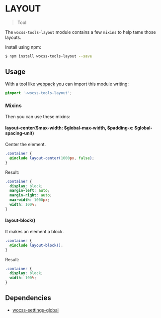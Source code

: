 # LAYOUT

> Tool

The `wocss-tools-layout` module contains a few `mixins` to help tame those layouts.

Install using npm:

```sh
$ npm install wocss-tools-layout --save
```

## Usage

With a tool like [webpack](https://webpack.github.io/) you can import this module writing:

```scss
@import '~wocss-tools-layout';
```

### Mixins

Then you can use these mixins:

#### layout-center($max-width: $global-max-width, $padding-x: $global-spacing-unit)

Center the element.

```scss
.container {
  @include layout-center(1000px, false);
}
```

Result:

```css
.container {
  display: block;
  margin-left: auto;
  margin-right: auto;
  max-width: 1000px;
  width: 100%;
}
```

#### layout-block()

It makes an element a block.

```scss
.container {
  @include layout-block();
}
```

Result:

```css
.container {
  display: block;
  width: 100%;
}
```

## Dependencies

* [wocss-settings-global](https://github.com/wocss/settings.global)
